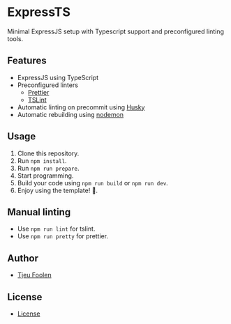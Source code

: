 # ExpressTS
Minimal ExpressJS setup with Typescript support and preconfigured linting tools.

## Features
- ExpressJS using TypeScript
- Preconfigured linters
  - [Prettier](https://github.com/prettier/prettier)
  - [TSLint](https://github.com/palantir/tslint)
- Automatic linting on precommit using [Husky](https://github.com/typicode/husky)
- Automatic rebuilding using [nodemon](https://github.com/remy/nodemon)

## Usage
1. Clone this repository.
2. Run `npm install`.
3. Run `npm run prepare`.
4. Start programming.
5. Build your code using `npm run build` or `npm run dev`.
6. Enjoy using the template! :tada:.

## Manual linting
- Use `npm run lint` for tslint.
- Use `npm run pretty` for prettier.

## Author
- [Tjeu Foolen](https://github.com/tjeufoolen)

## License
- [License](LICENSE)
